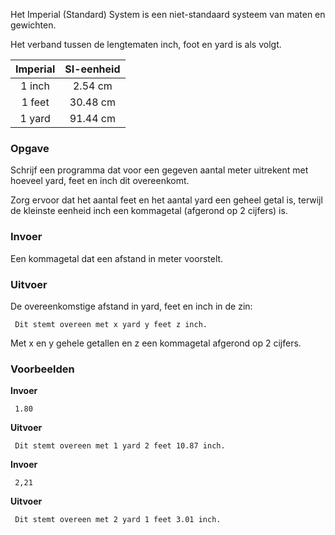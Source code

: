 Het Imperial (Standard) System is een niet-standaard systeem van maten en gewichten.

Het verband tussen de lengtematen inch, foot en yard is als volgt.

<div align="center">
     
| Imperial | SI-eenheid |
|:--------:|:----------:|
|1 inch    | 2.54 cm    |
|1 feet    | 30.48 cm   |
|1 yard    | 91.44 cm   |

</div>

### Opgave

Schrijf een programma dat voor een gegeven aantal meter uitrekent met hoeveel yard, feet en inch dit overeenkomt.

Zorg ervoor dat het aantal feet en het aantal yard een geheel getal is, terwijl de kleinste eenheid inch een kommagetal (afgerond op 2 cijfers) is.

### Invoer

Een kommagetal dat een afstand in meter voorstelt.

### Uitvoer

De overeenkomstige afstand in yard, feet en inch in de zin:  

     Dit stemt overeen met x yard y feet z inch.

Met x en y gehele getallen en z een kommagetal afgerond op 2 cijfers.

### Voorbeelden

**Invoer**

     1.80

**Uitvoer**

     Dit stemt overeen met 1 yard 2 feet 10.87 inch.
     
**Invoer**

     2,21

**Uitvoer**

     Dit stemt overeen met 2 yard 1 feet 3.01 inch.
